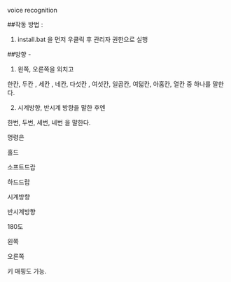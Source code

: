 voice recognition 





##작동 방법 : 

1. install.bat 을 먼저 우클릭 후 관리자 권한으로 실행


##방향 - 

1. 왼쪽, 오른쪽을 외치고

한칸, 두칸 , 세칸 , 네칸, 다섯칸 , 여섯칸, 일곱칸, 여덟칸, 아홉칸, 열칸 중 하나를 말한다.


2. 시계방향, 반시계 방향을 말한 후엔 

한번, 두번, 세번, 네번 을 말한다. 

명령은


홀드

소프트드랍

하드드랍

시계방향

반시계방향

180도 

왼쪽

오른쪽


키 매핑도 가능.





